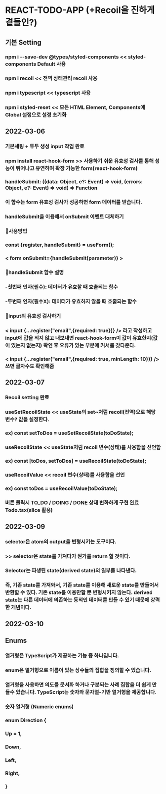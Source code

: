 # REACT-TODO-APP (+Recoil을 진하게 곁들인?)

## 기본 Setting
### npm i --save-dev @types/styled-components << styled-components Default 사용
### npm i recoil << 전역 상태관리 recoil 사용
### npm i typescript << typescript 사용
### npm i styled-reset << 모든 HTML Element, Components에 Global 설정으로 설정 초기화

## 2022-03-06
### 기본세팅 + 투두 생성 input 작업 완료

### npm install react-hook-form >> 사용하기 쉬운 유효성 검사를 통해 성능이 뛰어나고 유연하며 확장 가능한 form(react-hook-form)

### handleSubmit: ((data: Object, e?: Event) => void, (errors: Object, e?: Event) => void) => Function
### 이 함수는 form 유효성 검사가 성공하면 form 데이터를 받습니다.
### handleSubmit을 이용해서 onSubmit 이벤트 대체하기

### 🔶사용방법
### const {register, handleSubmit} = useForm();
### < form onSubmit={handleSubmit(parameter)} >
### 🔶handleSubmit 함수 설명
### -첫번째 인자(필수): 데이터가 유효할 때 호출되는 함수
### -두번째 인자(필수X): 데이터가 유효하지 않을 때 호출되는 함수
### 🔶input의 유효성 검사하기
### < input {...register("email",{required: true})} /> 라고 작성하고 input에 값을 적지 않고 내보내면 react-hook-form이 값이 유효한지(값이 있는지 없는지) 확인 후 오류가 있는 부분에 커서를 갖다준다.
### < input {...register("email",{required: true, minLength: 10})} /> 쓰면 글자수도 확인해줌

## 2022-03-07

### Recoil setting 완료
### useSetRecoilState << useState의 set~처럼 recoil(전역)으로 해당 변수? 값을 설정한다. 
### ex) const setToDos = useSetRecoilState(toDoState);

### useRecoilState << useState처럼 recoil 변수(상태)를 사용함을 선언함
### ex) const [toDos, setToDos] = useRecoilState(toDoState); 

### useRecoilValue << recoil 변수(상태)를 사용함을 선언
### ex) const toDos = useRecoilValue(toDoState); 

### 버튼 클릭시 TO_DO / DOING / DONE 상태 변화하게 구현 완료 Todo.tsx(slice 활용)

## 2022-03-09
### selector은 atom의 output을 변형시키는 도구이다.
### >> selector은 state를 가져다가 뭔가를 return 할 것이다.
### Selector는 파생된 state(derived state)의 일부를 나타낸다.
### 즉, 기존 state를 가져와서, 기존 state를 이용해 새로운 state를 만들어서 반환할 수 있다. 기존 state를 이용만할 뿐 변형시키지 않는다. derived state는 다른 데이터에 의존하는 동적인 데이터를 만들 수 있기 때문에 강력한 개념이다.

## 2022-03-10

## Enums

### 열거형은 TypeScript가 제공하는 기능 중 하나입니다.
### enum은 열거형으로 이름이 있는 상수들의 집합을 정의할 수 있습니다.
### 열거형을 사용하면 의도를 문서화 하거나 구분되는 사례 집합을 더 쉽게 만들수 있습니다. TypeScript는 숫자와 문자열-기반 열거형을 제공합니다.

### 숫자 열거형 (Numeric enums)
### enum Direction {
### Up = 1,
### Down,
### Left,
### Right,
### }
